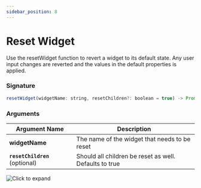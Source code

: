 ```yaml
---
sidebar_position: 8
---
```

# Reset Widget

Use the resetWidget function to revert a widget to its default state. Any user input changes are reverted and the values in the default properties is applied.

### Signature

```javascript
resetWidget(widgetName: string, resetChildren?: boolean = true) -> Promise
```

### Arguments

| **Argument Name**            | **Description**                                        |
| ---------------------------- | ------------------------------------------------------ |
| **widgetName**               | The name of the widget that needs to be reset          |
| **`resetChildren`** (optional) | Should all children be reset as well. Defaults to true |

![Click to expand](/img/resetWidget.gif)
